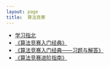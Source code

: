 ```yaml
---
layout: page
title:  算法竞赛
---
```


* [学习指北](sfjs/xue-xi-zhi-bei)
* [《算法竞赛入门经典》](sfjs/rmjd)
* [《算法竞赛入门经典——习题与解答》](sfjs/rmjd-xtyjd)
* [《算法竞赛进阶指南》](sfjs/jjzn)
